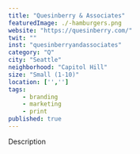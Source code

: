 ```yaml
---
title: "Quesinberry & Associates"
featuredImage: ./-hamburgers.png
website: "https://quesinberry.com/"
twit: ""
inst: "quesinberryandassociates"
category: "Q"
city: "Seattle"
neighborhood: "Capitol Hill"
size: "Small (1-10)"
location: ['','']
tags:
    - branding
    - marketing
    - print
published: true
---
```


Description
